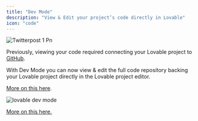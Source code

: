 ```yaml
---
title: "Dev Mode"
description: "View & Edit your project’s code directly in Lovable"
icon: "code"
---
```


![Twitterpost 1 Pn](../images/Twitterpost-1.png)

Previously, viewing your code required connecting your Lovable project to [GitHub](https://docs.lovable.dev/integrations/git-integration).

With Dev Mode you can now view & edit the full code repository backing your Lovable project directly in the Lovable project editor.

[More on this here](https://x.com/lovable_dev/status/1895500151889768596).

![lovable dev mode](/images/dev-mode.png)

[More on this here.](https://x.com/lovable_dev/status/1907816567947096341)
